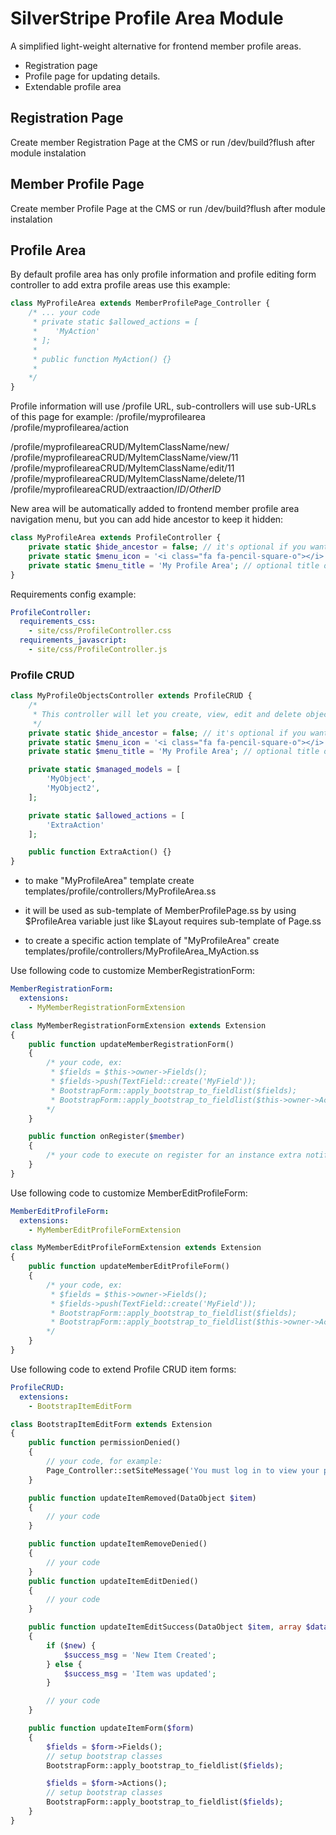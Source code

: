 # SilverStripe Profile Area Module

A simplified light-weight alternative for frontend member profile areas.

 * Registration page
 * Profile page for updating details.
 * Extendable profile area

## Registration Page

Create member Registration Page at the CMS or run /dev/build?flush after module instalation

## Member Profile Page

Create member Profile Page at the CMS or run /dev/build?flush after module instalation

## Profile Area

By default profile area has only profile information and profile editing form controller to add extra profile areas use this example:

```php
class MyProfileArea extends MemberProfilePage_Controller {
    /* ... your code
     * private static $allowed_actions = [
     *    'MyAction'
     * ];
     *
     * public function MyAction() {}
     *
    */
}
```

Profile information will use /profile URL, sub-controllers will use sub-URLs of this page for example:
/profile/myprofilearea
/profile/myprofilearea/action

/profile/myprofileareaCRUD/MyItemClassName/new/
/profile/myprofileareaCRUD/MyItemClassName/view/11
/profile/myprofileareaCRUD/MyItemClassName/edit/11
/profile/myprofileareaCRUD/MyItemClassName/delete/11
/profile/myprofileareaCRUD/extraaction/*ID*/*OtherID*


New area will be automatically added to frontend member profile area navigation menu, but you can add hide ancestor to keep it hidden:
```php
class MyProfileArea extends ProfileController {
    private static $hide_ancestor = false; // it's optional if you want to hide this controller set to true
    private static $menu_icon = '<i class="fa fa-pencil-square-o"></i>'; // optional icon
    private static $menu_title = 'My Profile Area'; // optional title otherwise My Profile Area title will be used
}
```

Requirements config example:
```yml
ProfileController:
  requirements_css:
    - site/css/ProfileController.css
  requirements_javascript:
    - site/css/ProfileController.js
```

### Profile CRUD

```php
class MyProfileObjectsController extends ProfileCRUD {
    /*
     * This controller will let you create, view, edit and delete objects
     */
    private static $hide_ancestor = false; // it's optional if you want to hide this controller set to true
    private static $menu_icon = '<i class="fa fa-pencil-square-o"></i>'; // optional icon
    private static $menu_title = 'My Profile Area'; // optional title otherwise My Profile Area title will be used

    private static $managed_models = [
        'MyObject',
        'MyObject2',
    ];

    private static $allowed_actions = [
        'ExtraAction'
    ];

    public function ExtraAction() {}
}
```

* to make "MyProfileArea" template create templates/profile/controllers/MyProfileArea.ss
* it will be used as sub-template of MemberProfilePage.ss by using $ProfileArea variable just like $Layout requires sub-template of Page.ss

* to create a specific action template of "MyProfileArea" create templates/profile/controllers/MyProfileArea_MyAction.ss

Use following code to customize MemberRegistrationForm:

```yml
MemberRegistrationForm:
  extensions:
    - MyMemberRegistrationFormExtension
```

```php
class MyMemberRegistrationFormExtension extends Extension
{
    public function updateMemberRegistrationForm()
    {
        /* your code, ex:
         * $fields = $this->owner->Fields();
         * $fields->push(TextField::create('MyField'));
         * BootstrapForm::apply_bootstrap_to_fieldlist($fields);
         * BootstrapForm::apply_bootstrap_to_fieldlist($this->owner->Actions());
        */
    }

    public function onRegister($member)
    {
        /* your code to execute on register for an instance extra notifications */
    }
}
```

Use following code to customize MemberEditProfileForm:

```yml
MemberEditProfileForm:
  extensions:
    - MyMemberEditProfileFormExtension
```

```php
class MyMemberEditProfileFormExtension extends Extension
{
    public function updateMemberEditProfileForm()
    {
        /* your code, ex:
         * $fields = $this->owner->Fields();
         * $fields->push(TextField::create('MyField'));
         * BootstrapForm::apply_bootstrap_to_fieldlist($fields);
         * BootstrapForm::apply_bootstrap_to_fieldlist($this->owner->Actions());
        */
    }
}
```

Use following code to extend Profile CRUD item forms:
```yml
ProfileCRUD:
  extensions:
    - BootstrapItemEditForm
```

```php
class BootstrapItemEditForm extends Extension
{
    public function permissionDenied()
    {
        // your code, for example:
        Page_Controller::setSiteMessage('You must log in to view your profile.', 'warning');
    }

    public function updateItemRemoved(DataObject $item)
    {
        // your code
    }

    public function updateItemRemoveDenied()
    {
        // your code
    }
    public function updateItemEditDenied()
    {
        // your code
    }

    public function updateItemEditSuccess(DataObject $item, array $data, $new = false)
    {
        if ($new) {
            $success_msg = 'New Item Created';
        } else {
            $success_msg = 'Item was updated';
        }

        // your code
    }

    public function updateItemForm($form)
    {
        $fields = $form->Fields();
        // setup bootstrap classes
        BootstrapForm::apply_bootstrap_to_fieldlist($fields);

        $fields = $form->Actions();
        // setup bootstrap classes
        BootstrapForm::apply_bootstrap_to_fieldlist($fields);
    }
}
```
